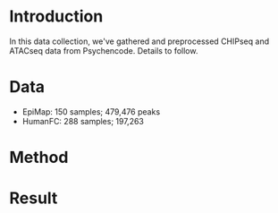 # Introduction
In this data collection, we've gathered and preprocessed CHIPseq and ATACseq data from Psychencode. Details to follow.
# Data
 - EpiMap: 150 samples; 479,476 peaks
 - HumanFC: 288 samples; 197,263

# Method
# Result
